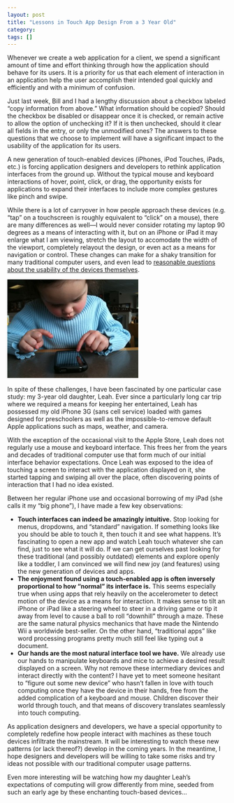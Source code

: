 ```yaml
---
layout: post
title: "Lessons in Touch App Design From a 3 Year Old"
category: 
tags: []
---
```

Whenever we create a web application for a client, we spend a significant amount of time and effort thinking through how the application should behave for its users. It is a priority for us that each element of interaction in an application help the user accomplish their intended goal quickly and efficiently and with a minimum of confusion.

Just last week, Bill and I had a lengthy discussion about a checkbox labeled “copy information from above.” What information should be copied? Should the checkbox be disabled or disappear once it is checked, or remain active to allow the option of unchecking it? If it is then unchecked, should it clear all fields in the entry, or only the unmodified ones? The answers to these questions that we choose to implement will have a significant impact to the usability of the application for its users.

A new generation of touch-enabled devices (iPhones, iPod Touches, iPads, etc.) is forcing application designers and developers to rethink application interfaces from the ground up. Without the typical mouse and keyboard interactions of hover, point, click, or drag, the opportunity exists for applications to expand their interfaces to include more complex gestures like pinch and swipe.

While there is a lot of carryover in how people approach these devices (e.g. “tap” on a touchscreen is roughly equivalent to “click” on a mouse), there are many differences as well—I would never consider rotating my laptop 90 degrees as a means of interacting with it, but on an iPhone or iPad it may enlarge what I am viewing, stretch the layout to accomodate the width of the viewport, completely relayout the design, or even act as a means for navigation or control. These changes can make for a shaky transition for many traditional computer users, and even lead to [reasonable questions about the usability of the devices themselves](http://www.wired.com/gadgetlab/2010/05/ipad-usability/).

![Leah Using Her iPhone](/assets/images/photo-300x225.jpg)

In spite of these challenges, I have been fascinated by one particular case study: my 3-year old daughter, Leah. Ever since a particularly long car trip where we required a means for keeping her entertained, Leah has possessed my old iPhone 3G (sans cell service) loaded with games designed for preschoolers as well as the impossible-to-remove default Apple applications such as maps, weather, and camera.

With the exception of the occasional visit to the Apple Store, Leah does not regularly use a mouse and keyboard interface. This frees her from the years and decades of traditional computer use that form much of our initial interface behavior expectations. Once Leah was exposed to the idea of touching a screen to interact with the application displayed on it, she started tapping and swiping all over the place, often discovering points of interaction that I had no idea existed.

Between her regular iPhone use and occasional borrowing of my iPad (she calls it my “big phone”), I have made a few key observations:

* **Touch interfaces can indeed be amazingly intuitive.** Stop looking for menus, dropdowns, and “standard” navigation. If something looks like you should be able to touch it, then touch it and see what happens. It’s fascinating to open a new app and watch Leah touch whatever she can find, just to see what it will do. If we can get ourselves past looking for these traditional (and possibly outdated) elements and explore openly like a toddler, I am convinced we will find new joy (and features) using the new generation of devices and apps.
* **The enjoyment found using a touch-enabled app is often inversely proportional to how “normal” its interface is.** This seems especially true when using apps that rely heavily on the accelerometer to detect motion of the device as a means for interaction. It makes sense to tilt an iPhone or iPad like a steering wheel to steer in a driving game or tip it away from level to cause a ball to roll “downhill” through a maze. These are the same natural physics mechanics that have made the Nintendo Wii a worldwide best-seller. On the other hand, “traditional apps” like word processing programs pretty much still feel like typing out a document.
* **Our hands are the most natural interface tool we have.** We already use our hands to manipulate keyboards and mice to achieve a desired result displayed on a screen. Why not remove these intermediary devices and interact directly with the content? I have yet to meet someone hesitant to “figure out some new device” who hasn’t fallen in love with touch computing once they have the device in their hands, free from the added complication of a keyboard and mouse. Children discover their world through touch, and that means of discovery translates seamlessly into touch computing.

As application designers and developers, we have a special opportunity to completely redefine how people interact with machines as these touch devices infiltrate the mainstream. It will be interesting to watch these new patterns (or lack thereof?) develop in the coming years. In the meantime, I hope designers and developers will be willing to take some risks and try ideas not possible with our traditional computer usage patterns.

Even more interesting will be watching how my daughter Leah’s expectations of computing will grow differently from mine, seeded from such an early age by these enchanting touch-based devices...
